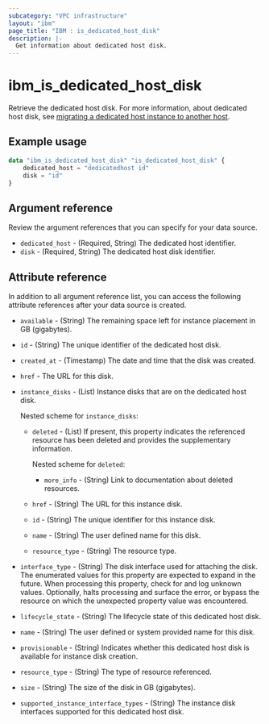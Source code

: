 ```yaml
---
subcategory: "VPC infrastructure"
layout: "ibm"
page_title: "IBM : is_dedicated_host_disk"
description: |-
  Get information about dedicated host disk.
---
```


# ibm_is_dedicated_host_disk
Retrieve the dedicated host disk. For more information, about dedicated host disk, see [migrating a dedicated host instance to another host](https://cloud.ibm.com/docs/virtual-servers?topic=virtual-servers-migrating-dedicated-host).

## Example usage

```terraform
data "ibm_is_dedicated_host_disk" "is_dedicated_host_disk" {
	dedicated_host = "dedicatedhost id"
	disk = "id"
}
```

## Argument reference
Review the argument references that you can specify for your data source. 

- `dedicated_host` - (Required, String) The dedicated host identifier.
- `disk` - (Required, String) The dedicated host disk identifier.

## Attribute reference
In addition to all argument reference list, you can access the following attribute references after your data source is created. 

- `available` - (String) The remaining space left for instance placement in GB (gigabytes).
- `id` - (String) The unique identifier of the dedicated host disk.
- `created_at` - (Timestamp) The date and time that the disk was created.
- `href` - The URL for this disk.
- `instance_disks` - (List) Instance disks that are on the dedicated host disk. 

  Nested scheme for `instance_disks`:
  - `deleted` - (List) If present, this property indicates the referenced resource has been deleted and provides the supplementary information. 

      Nested scheme for `deleted`:
      - `more_info` - (String) Link to documentation about deleted resources.
  - `href` - (String) The URL for this instance disk.
  - `id` - (String) The unique identifier for this instance disk.
  - `name` - (String) The user defined name for this disk.
  - `resource_type` - (String) The resource type.
- `interface_type` - (String) The disk interface used for attaching the disk. The enumerated values for this property are expected to expand in the future. When processing this property, check for and log unknown values. Optionally, halts processing and surface the error, or bypass the resource on which the unexpected property value was encountered.
- `lifecycle_state` - (String) The lifecycle state of this dedicated host disk.
- `name` - (String) The user defined or system provided name for this disk.
- `provisionable` - (String) Indicates whether this dedicated host disk is available for instance disk creation.
- `resource_type` - (String) The type of resource referenced.
- `size` - (String) The size of the disk in GB (gigabytes).
- `supported_instance_interface_types` - (String) The instance disk interfaces supported for this dedicated host disk.

